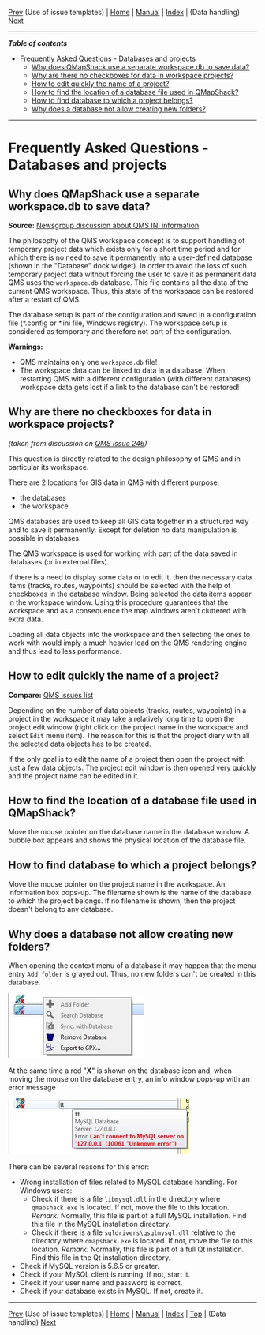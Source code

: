 [Prev](DocFaqProjectSite) (Use of issue templates) | [Home](Home) | [Manual](DocMain) | [Index](AxAdvIndex) | (Data handling) [Next](DocFaqHandling)
- - -

***Table of contents***

* [Frequently Asked Questions - Databases and projects](#frequently-asked-questions---databases-and-projects)
    * [Why does QMapShack use a separate workspace.db to save data?](#why-does-qmapshack-use-a-separate-workspacedb-to-save-data)
    * [Why are there no checkboxes for data in workspace projects?](#why-are-there-no-checkboxes-for-data-in-workspace-projects)
    * [How to edit quickly the name of a project?](#how-to-edit-quickly-the-name-of-a-project)
    * [How to find the location of a database file used in QMapShack?](#how-to-find-the-location-of-a-database-file-used-in-qmapshack)
    * [How to find database to which a project belongs?](#how-to-find-database-to-which-a-project-belongs)
    * [Why does a database not allow creating new folders?](#why-does-a-database-not-allow-creating-new-folders)

* * * * * * * * * *
 
# Frequently Asked Questions - Databases and projects



## Why does QMapShack use a separate workspace.db to save data?

**Source:** [Newsgroup discussion about QMS INI information](https://sourceforge.net/p/qlandkartegt/mailman/message/35276035)

The philosophy of the QMS workspace concept is to support handling of temporary project data which exists only for a short time
period and for which there is no need to save it permanently into a user-defined database
(shown in the  "Database" dock widget).
In order to avoid the loss of such temporary project data without
forcing the user to save it as permanent data QMS uses the `workspace.db` database. This file contains all the data of the
current QMS workspace. Thus, this state of the workspace can be restored after a
restart of QMS.

The database setup is part of the configuration and saved in a configuration file (*.config or *.ini file, Windows registry). The workspace setup
is considered as temporary and therefore not part of the configuration.

**Warnings:**
* QMS maintains only one `workspace.db` file!
* The workspace data can be linked to data in a database. When restarting QMS with a different configuration
(with different databases) workspace data gets lost if a link to the database can't be restored!

## Why are there no checkboxes for data in workspace projects?

_(taken from discussion on [QMS issue 246](https://bitbucket.org/maproom/qmapshack/issues/246/feature-request-add-hide-and-show#comment-39109722))_

This question is directly related to the design philosophy of QMS and in particular its workspace.

There are 2 locations for GIS data in QMS with different purpose:

* the databases
* the workspace

QMS databases are used to keep all GIS data together in a structured way and to save it permanently. Except for deletion no data manipulation is possible in databases.

The QMS workspace is used for working with part of the data saved in databases (or in external files).

If there is a need to display some data or to edit it, then the necessary data items (tracks, routes, waypoints) should be selected with the help of checkboxes in the 
database window. Being selected the data items appear in the workspace window. Using this procedure guarantees that the workspace and as a consequence the map windows 
aren't cluttered with extra data. 

Loading all data objects into the workspace and then selecting the ones to work with would imply a much heavier load on the QMS rendering engine and thus lead to less performance.




## How to edit quickly the name of a project?

**Compare:** [QMS issues list](https://bitbucket.org/maproom/qmapshack/issues/160/update-of-diary-after-adding-a-waypoint)

Depending on the number of data objects (tracks, routes, waypoints) in a project in the workspace it may take a relatively long time
to open the project edit window (right click on the project name in the workspace and select `Edit` menu item).
The reason for this is that the project diary with all the selected data objects has to be created.

If the only goal is to edit the name of a project then open the project with just a few data objects. The project edit
window is then opened very quickly and the project name can be edited in it.

## How to find the location of a database file used in QMapShack?

Move the mouse pointer on the database name in the database window. A bubble box appears and shows the physical location of the
database file.

## How to find database to which a project belongs?

Move the mouse pointer on the project name in the workspace. An information box pops-up. The filename shown is the name of the
database to which the project belongs. If no filename is shown, then the project doesn't belong to any database.

## Why does a database not allow creating new folders?

When opening the context menu of a database it may happen that the menu entry `Add folder` is grayed out. Thus, no new folders can't be
created in this database.

![Database menu grayed out](images/DocFaq/MySqlNoFolder.jpg "Add folder menu grayed out")

At the same time a red "__X__" is shown on the database icon and, when moving the mouse on the database entry, an info window pops-up
with an error message

![Database error](images/DocFaq/MySqlNoConnect.jpg "Database error")

There can be several reasons for this error:

* Wrong installation of files related to MySQL database handling. For Windows users:
    * Check if there is a file `libmysql.dll` in the directory where `qmapshack.exe` is located. If not, move the file to this location. _Remark:_ Normally, this file is 
      part of a full MySQL installation. Find this file in the MySQL installation directory.   
    * Check if there is a file `sqldrivers\qsqlmysql.dll` relative to the directory where `qmapshack.exe` is located. If not, move the 
      file to this location. _Remark:_ Normally, this file is 
      part of a full Qt installation. Find this file in the Qt installation directory.   
* Check if MySQL version is 5.6.5 or greater.
* Check if your MySQL client is running. If not, start it.
* Check if your user name and password is correct.
* Check if your database exists in MySQL. If not, create it.
        
- - -
[Prev](DocFaqProjectSite) (Use of issue templates) | [Home](Home) | [Manual](DocMain) | [Index](AxAdvIndex) | [Top](#) | (Data handling) [Next](DocFaqHandling)
